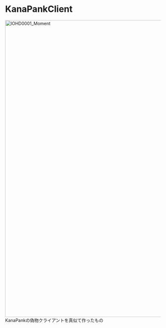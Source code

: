 # KanaPankClient

<img width="960" alt="IOHD0001_Moment" src="https://user-images.githubusercontent.com/94842027/179337226-e237ebcb-9f1b-48ee-ae00-bb503e7ce393.png">
KanaPankの偽物クライアントを真似て作ったもの
